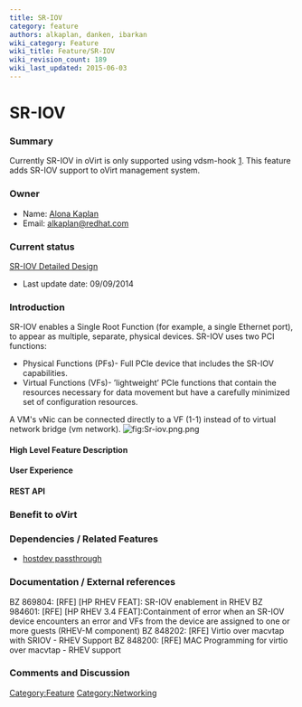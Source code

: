 ```yaml
---
title: SR-IOV
category: feature
authors: alkaplan, danken, ibarkan
wiki_category: Feature
wiki_title: Feature/SR-IOV
wiki_revision_count: 189
wiki_last_updated: 2015-06-03
---
```


# SR-IOV

### Summary

Currently SR-IOV in oVirt is only supported using vdsm-hook [1](http://www.ovirt.org/VDSM-Hooks/sriov). This feature adds SR-IOV support to oVirt management system.

### Owner

*   Name: [ Alona Kaplan](User:alkaplan)
*   Email: <alkaplan@redhat.com>

### Current status

[SR-IOV Detailed Design](http://wiki.ovirt.org/Feature/DetailedSRIOV)

*   Last update date: 09/09/2014

### Introduction

SR-IOV enables a Single Root Function (for example, a single Ethernet port), to appear as multiple, separate, physical devices. SR-IOV uses two PCI functions:

*   Physical Functions (PFs)- Full PCIe device that includes the SR-IOV capabilities.
*   Virtual Functions (VFs)- ’lightweight’ PCIe functions that contain the resources necessary for data movement but have a carefully minimized set of configuration resources.

A VM's vNic can be connected directly to a VF (1-1) instead of to virtual network bridge (vm network). ![](Sr-iov.png.png "fig:Sr-iov.png.png")

#### High Level Feature Description

#### User Experience

#### REST API

### Benefit to oVirt

### Dependencies / Related Features

*   [hostdev passthrough](http://www.ovirt.org/Features/hostdev_passthrough)

### Documentation / External references

BZ 869804: [RFE] [HP RHEV FEAT]: SR-IOV enablement in RHEV BZ 984601: [RFE] [HP RHEV 3.4 FEAT]:Containment of error when an SR-IOV device encounters an error and VFs from the device are assigned to one or more guests (RHEV-M component) BZ 848202: [RFE] Virtio over macvtap with SRIOV - RHEV Support BZ 848200: [RFE] MAC Programming for virtio over macvtap - RHEV support

### Comments and Discussion

<Category:Feature> <Category:Networking>
